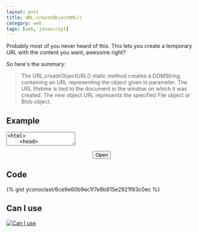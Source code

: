 ```yaml
---
layout: post
title: URL.createObjectURL()
category: web
tags: [web, javascript]
---
```


Probably most of you never heard of this.
This lets you create a temporary URL with the content you want, awesome right?

So here's the summary:

> The URL.createObjectURL() static method creates a DOMString containing an URL representing the object given in parameter.
The URL lifetime is tied to the document in the window on which it was created.
The new object URL represents the specified File object or Blob object.


<!--more-->

## Example

<script>
    function openTest() {
        window.URL = window.URL || window.webkitURL;
        var blob = new Blob([document.getElementById('html').value], {type: 'text/html'});
        window.open(window.URL.createObjectURL(blob));
    }
</script>

<textarea id="html" class="block">
<html>
    <head>
        <title>Example of URL.createObjectURL()</title>
    </head>
    <body>
        <h1 style="text-align:center">Hello</h1>
    </body>
</html>
</textarea>

<p style="text-align:center">
    <button class="test-btn button default blue" onclick="openTest()">Open</button>
</p>

## Code

{% gist yconoclast/6ce9e60b9ec1f7e8b815e2921f83c0ec %}

<h2>
Can I use
<i class="fa fa-chrome supported" aria-hidden="true" title="Chrome - Supported"></i>
<i class="fa fa-opera supported" aria-hidden="true" title="Opera - Supported"></i>
<i class="fa fa-firefox supported" aria-hidden="true" title="Firefox - Supported"></i>
<i class="fa fa-safari supported" aria-hidden="true" title="Safari - Supported"></i>
<i class="fa fa-edge supported" aria-hidden="true" title="Edge - Supported"></i>
<i class="fa fa-internet-explorer supported" aria-hidden="true" title="Internet Explorer - Supported"></i>
</h2>
<p class="hide-small">
    <a href="http://caniuse.com/#feat=bloburls" target="_blank">
        <img src="{{ site.baseurl }}/images/posts/createObjectURL-caniuse.png" alt="Can I use"/>
    </a>
</p>




